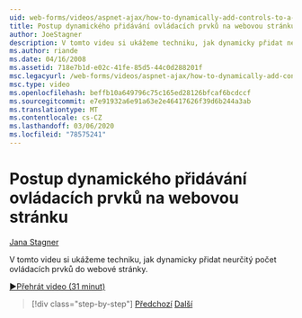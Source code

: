 ```yaml
---
uid: web-forms/videos/aspnet-ajax/how-to-dynamically-add-controls-to-a-web-page
title: Postup dynamického přidávání ovládacích prvků na webovou stránku | Microsoft Docs
author: JoeStagner
description: V tomto videu si ukážeme techniku, jak dynamicky přidat neurčitý počet ovládacích prvků do webové stránky.
ms.author: riande
ms.date: 04/16/2008
ms.assetid: 718e7b1d-e02c-41fe-85d5-44c0d288201f
msc.legacyurl: /web-forms/videos/aspnet-ajax/how-to-dynamically-add-controls-to-a-web-page
msc.type: video
ms.openlocfilehash: beffb10a649796c75c165ed28126bfcaf6bcdccf
ms.sourcegitcommit: e7e91932a6e91a63e2e46417626f39d6b244a3ab
ms.translationtype: MT
ms.contentlocale: cs-CZ
ms.lasthandoff: 03/06/2020
ms.locfileid: "78575241"
---
```

# <a name="how-to-dynamically-add-controls-to-a-web-page"></a>Postup dynamického přidávání ovládacích prvků na webovou stránku

[Jana Stagner](https://github.com/JoeStagner)

V tomto videu si ukážeme techniku, jak dynamicky přidat neurčitý počet ovládacích prvků do webové stránky.

[&#9654;Přehrát video (31 minut)](https://channel9.msdn.com/Blogs/ASP-NET-Site-Videos/how-to-dynamically-add-controls-to-a-web-page)

> [!div class="step-by-step"]
> [Předchozí](how-to-dynamically-change-css-using-the-aspnet-ajax-updatepanel.md)
> [Další](set-up-your-development-environment-for-aspnet-35.md)
